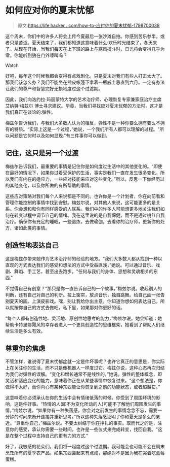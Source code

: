 # 如何应对你的夏末忧郁

> 原文:[https://life hacker . com/how-to-应付你的夏末忧郁-1798700038](https://lifehacker.com/how-to-cope-with-your-end-of-summer-blues-1798700038)

这个周末，你们中的许多人将会上传今夏最后一张沙滩自拍。你感到苦乐参半。或者只是苦涩。夏天结束了，我们都知道这意味着什么:欢乐时光结束了，冬天来了。从现在开始，当我们每天在上下班的路上与寒风搏斗时，日光将会变得几乎为零。你能听到狼在门外嚎叫吗？

Watch

好吧，每年这个时候我都会变得有点戏剧化。只是夏末对我们有些人打击太大了。那我们该怎么办？我们不能坐在熊皮帐篷下拿着一瓶威士忌直到六月。一定有办法让我们的尊严和智慧完好无损地度过这个过渡期。

因此，我们向洛约拉·玛丽蒙特大学的艺术治疗师、心理恢复专家兼家庭治疗主席艾纳特·梅兹尔 博士寻求建议。毕竟，当我们寻找应对夏末忧郁的方法时，这才是我们真正在谈论的:弹性。

梅兹尔告诉我们，与我们大多数人认为的相反，弹性不是一种你要么拥有要么不拥有的特质。“实际上这是一个过程，”她说，一个我们所有人都可以理解的过程。"所以问题是它何时以及如何显现."有三件事你可以做到。

## **记住，这只是另一个过渡**

梅兹尔告诉我们，最重要的事情是记住你是如何度过生活中的其他变化的。“即使在最好的情况下，如果你过着受保护的生活，事实是我们一直在发生很多变化，所以我们有内在的适应力，一些应对技能来应对这些变化。”所以，反思一下你经历过的其他变化，以及你所做的有所帮助的事情。

这些应对策略对我们每个人来说都是不同的。也许你是一个计划者，你在向前看和管理你能控制的事情中找到安慰。梅兹尔说，对其他人来说，这可能更多的是关系。你会想和和你有同样感受的人联系。我们中的许多人可能想更多地关注我们如何在转变过程中调节自己的情绪。我在这里说的是自我保健，而不是通过桃红自我治疗。确保你有充足的睡眠，一些锻炼，去做瑜伽，去看你的治疗师，更新你的处方，诸如此类的事情。

## **创造性地表达自己**

这是梅兹尔带来她作为艺术治疗师的经验的地方。“我们大多数人都从找到一种以直观的方式表达我们的感受和想法的方式中受益匪浅，”她说。可以通过音乐、戏剧、舞蹈、手工艺，甚至出去跑步。"任何与我们的身体、思想和灵魂相关的东西."

不觉得自己有创意？“那只是你一直告诉自己的一个故事，”梅兹尔说。收起别人的判断，还有自己对自己的判断。拉上窗帘，放点音乐，独自跳舞。给自己画一张告别夏天的画。上演皮影戏。嘿，别让我给你出主意。你知道你想如何表达自己，所以就按你自己的方式去做吧，私下里，如果那对你更好的话。

“每个人都有创造性地、灵活地、原创性地思考的能力，”梅兹尔说。她会知道；她帮助卡特里娜飓风的幸存者进入一个更具创造性的思维框架，她看到了帮助人们继续生活是多么有效。

## 尊重你的焦虑

不管怎样，谁说得了夏末忧郁症就一定是件坏事呢？也许它真正的意思是，你实际上在关注你的生活，而不只是像机器人一样度过它。梅兹尔说，这种心态再次归结为我们对弹性的误解。“变化和增长通常不是线性的，”她说。弹性的整体概念，即灵活和适应变化的能力，意味着你正在从某些事情中恢复过来。“这个想法是，你做得不太好，而你内心有某种东西能让你恢复到之前的功能状态，或者超越它。”

这意味着你必须承认在你的生活中会有情绪低落的时候。你受到了周围环境的影响，这是件好事。“热情的人(即不为变化所动的人)可能不了解他们周围发生的事情，”梅兹尔说。“如果你有一种失落感，你会对之前发生的事情念念不忘，需要一分钟的时间来断开连接并重新思考。”所以这种失落感证明了你和夏天是多么的亲近。“尊重你自己，”梅兹尔说。不要太纠结于你在挣扎的事实。取而代之的是，注意你的感受，承认你需要一些时间，也许是一些仪式来完成转变，找回自我。"这是在整个过程中支持自己的更有力的方式."

好了，我敏感的花朵们，我们将一起度过这个过渡期。我可能会也可能不会在周末烹饪所有的夏季农产品。如果东西尝起来有点咸，那绝对不是因为我在哭着吃蓝莓蛋糕。
